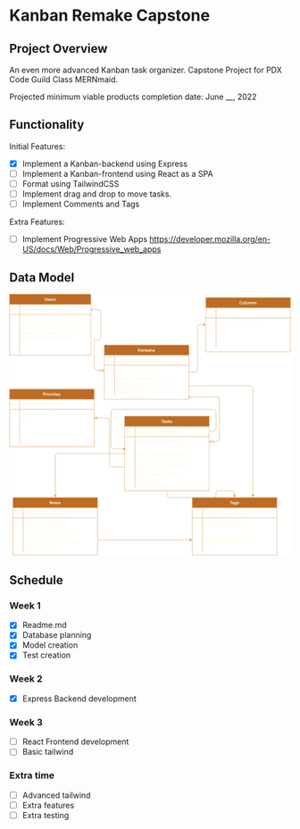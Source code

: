 # Kanban Remake Capstone

## Project Overview

An even more advanced Kanban task organizer. Capstone Project for PDX Code Guild Class MERNmaid.

Projected minimum viable products completion date: June \_\_, 2022

## Functionality

Initial Features:

- [x] Implement a Kanban-backend using Express
- [ ] Implement a Kanban-frontend using React as a SPA
- [ ] Format using TailwindCSS
- [ ] Implement drag and drop to move tasks.
- [ ] Implement Comments and Tags

Extra Features:

- [ ] Implement Progressive Web Apps <https://developer.mozilla.org/en-US/docs/Web/Progressive_web_apps>

## Data Model

![Data Model](./Kanban%20Capstone%20Diagram.drawio.svg)

## Schedule

### Week 1

- [x] Readme.md
- [x] Database planning
- [x] Model creation
- [x] Test creation

### Week 2

- [x] Express Backend development

### Week 3

- [ ] React Frontend development
- [ ] Basic tailwind

### Extra time

- [ ] Advanced tailwind
- [ ] Extra features
- [ ] Extra testing
